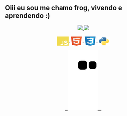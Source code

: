 ## Oiii eu sou me chamo frog, vivendo e aprendendo :)
<div align="center">
  <a href="https://github.com/RealFrog">
  <img height="180em" src="https://github-readme-stats.vercel.app/api?username=Frogger&show_icons=true&theme=dark&include_all_commits=true&count_private=true"/>
  <img height="180em" src="https://github-readme-stats.vercel.app/api/top-langs/?username=Realfrog&layout=compact&langs_count=7&theme=dark"/>
  
<div align="center">
  <a href="https://github.com/Realfrog">
</div>
<div style="display: inline_block"><br>
  <img align="center" alt="Frog-Js" height="30" width="40" src="https://raw.githubusercontent.com/devicons/devicon/master/icons/javascript/javascript-plain.svg">
  <img align="center" alt="Frog-HTML" height="30" width="40" src="https://raw.githubusercontent.com/devicons/devicon/master/icons/html5/html5-original.svg">
  <img align="center" alt="Frog-CSS" height="30" width="40" src="https://raw.githubusercontent.com/devicons/devicon/master/icons/css3/css3-original.svg">
  <img align="center" alt="Frog-Python" height="30" width="40" src="https://raw.githubusercontent.com/devicons/devicon/master/icons/python/python-original.svg">
</div>
  
 ​  ![​Snake animation​](https://github.com/rafaballerini/rafaballerini/blob/output/github-contribution-grid-snake.svg) 
 ​  
 ​</div>

